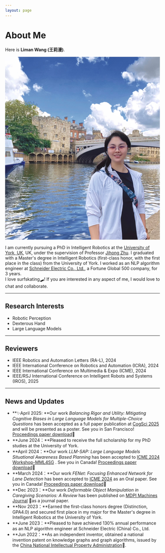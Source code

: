 ```yaml
---
layout: page
---
```


# About Me



Here is **Liman Wang (王莉漫)**.

<img src="images/liman03.jpg" class="floatpic">

I am currently pursuing a PhD in Intelligent Robotics at the [University of York, UK](https://www.york.ac.uk/#/), UK, under the supervision of Professor [Jihong Zhu](https://jihong-zhu.github.io/).
I graduated with a Master's degree in Intelligent Robotics (first-class honor, with the first place in the class) from the University of York.
I worked as an NLP algorithm engineer at [Schneider Electric Co., Ltd.](https://www.se.com/ww/en/#/), a Fortune Global 500 company, for 3 years.  
I love surfskating🛹!
If you are interested in any aspect of me, I would love to chat and collaborate.

---

## Research Interests

- Robotic Perception
- Dexterous Hand
- Large Language Models

---

## Reviewers

- IEEE Robotics and Automation Letters (RA-L), 2024
- IEEE International Conference on Robotics and Automation (ICRA), 2024
- IEEE International Conference on Multimedia & Expo (ICME), 2024
- IEEE/RSJ International Conference on Intelligent Robots and Systems (IROS), 2025

---


## News and Updates
- **✨April 2025: **Our work *Balancing Rigor and Utility: Mitigating Cognitive Biases in Large Language Models for Multiple-Choice Questions* has been accepted as a full paper publication at [CogSci 2025](https://cognitivesciencesociety.org/cogsci-2025/) and will be presented as a poster. See you in San Francisco! [Proceedings paper download](https://www.computer.org/csdl/proceedings-article/icmew/2024/10645429/1ZNT7zHkzew)🔗
- **June 2024：**Pleased to receive the full scholarship for my PhD studies at the University of York.
- **April 2024：**Our work *LLM-SAP: Large Language Models Situational Awareness Based Planning* has been accepted to [ICME 2024 Workshop-MML4SG](https://vista-h.github.io/MML4SG_2024/#/) . See you in Canada! [Proceedings paper download](https://www.computer.org/csdl/proceedings-article/icmew/2024/10645429/1ZNT7zHkzew)🔗
- **March 2024：**Our work *FENet: Focusing Enhanced Network for Lane Detection* has been accepted to [ICME 2024](https://2024.ieeeicme.org/#/) as an Oral paper. See you in Canada! [Proceedings paper download](https://www.computer.org/csdl/proceedings-article/icme/2024/10687857/20F0GXZBkEU)🔗
- **Dec 2023：**Our work *Deformable Object Manipulation in Caregiving Scenarios: A Review* has been published on [MDPI Machines Journal](https://www.mdpi.com/2075-1702/11/11/1013#/) 🔗as a journal paper.
- **Nov 2023：**Earned the first-class honors degree (Distinction, GPA4.0) and secured first place in my major for the Master's degree in Intelligent Robotics at the University of York.
- **June 2023：**Pleased to have achieved 130% annual performance as an NLP algorithm engineer at Schneider Electric (China) Co., Ltd.
- **Jun 2022：**As an independent inventor, obtained a national invention patent on knowledge graphs and graph algorithms, issued by the [China National Intellectual Property Administration](https://www.cnipa.gov.cn/#/)🔗. 


 